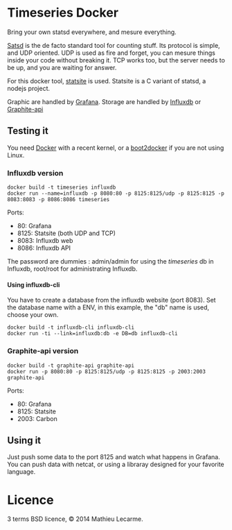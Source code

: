 Timeseries Docker
=================

Bring your own statsd everywhere, and mesure everything.

[Satsd](https://github.com/etsy/statsd/) is the de facto standard tool for counting stuff.
Its protocol is simple, and UDP oriented.
UDP is used as fire and forget, you can mesure things inside your code without breaking it.
TCP works too, but the server needs to be up, and you are waiting for answer.

For this docker tool, [statsite](https://github.com/armon/statsite) is used.
Statsite is a C variant of statsd, a nodejs project.

Graphic are handled by [Grafana](http://grafana.org).
Storage are handled by [Influxdb](http://influxdb.com/) or [Graphite-api](http://graphite-api.readthedocs.org)


Testing it
----------
You need [Docker](https://docker.com) with a recent kernel, or a [boot2docker](http://boot2docker.io) if you are not using Linux.


### Influxdb version

    docker build -t timeseries influxdb
    docker run --name=influxdb -p 8080:80 -p 8125:8125/udp -p 8125:8125 -p 8083:8083 -p 8086:8086 timeseries

Ports:

 * 80: Grafana
 * 8125: Statsite (both UDP and TCP)
 * 8083: Influxdb web
 * 8086: Influxdb API

The password are dummies : admin/admin for using the _timeseries_ db in Influxdb, root/root for administrating Influxdb.

#### Using influxdb-cli

You have to create a database from the influxdb website (port 8083).
Set the database name with a ENV, in this example, the "db" name is used, choose your own.

    docker build -t influxdb-cli influxdb-cli
    docker run -ti --link=influxdb:db -e DB=db influxdb-cli

### Graphite-api version

    docker build -t graphite-api graphite-api
    docker run -p 8080:80 -p 8125:8125/udp -p 8125:8125 -p 2003:2003 graphite-api

Ports:

 * 80: Grafana
 * 8125: Statsite
 * 2003: Carbon

Using it
--------

Just push some data to the port 8125 and watch what happens in Grafana.
You can push data with netcat, or using a libraray designed for your favorite language.

Licence
=======

3 terms BSD licence, © 2014 Mathieu Lecarme.
